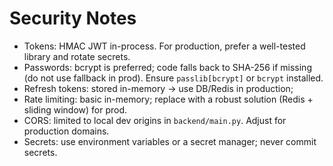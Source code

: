 # Security Notes

- Tokens: HMAC JWT in-process. For production, prefer a well-tested library and rotate secrets.
- Passwords: bcrypt is preferred; code falls back to SHA-256 if missing (do not use fallback in prod). Ensure `passlib[bcrypt]` or `bcrypt` installed.
- Refresh tokens: stored in-memory → use DB/Redis in production;
- Rate limiting: basic in-memory; replace with a robust solution (Redis + sliding window) for prod.
- CORS: limited to local dev origins in `backend/main.py`. Adjust for production domains.
- Secrets: use environment variables or a secret manager; never commit secrets.
